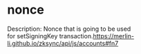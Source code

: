 # nonce

Description: Nonce that is going to be used for setSigningKey transaction.https://merlin-li.github.io/zksync/api/js/accounts#fn7